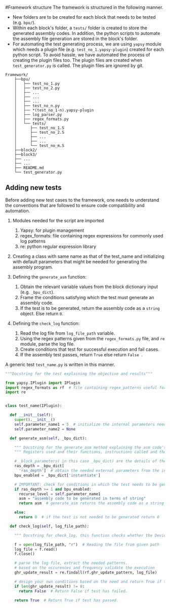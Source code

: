 #Framework structure
The framework is structured in the following manner.

* New folders are to be created for each block that needs to be tested (e.g. ```bpu/```).
* Within each block's folder, a ```tests/``` folder is created to store the generated assembly codes. In addition, the python scripts to automate the assembly file generation are stored in the block's folder.
* For automating the test generating process, we are using ```yapsy``` module which needs a plugin file (e.g. ```test_no_1.yapsy-plugin```) created for each python script. To avoid hassle, we have automated the process of creating the plugin files too. 
  The plugin files are created when ```test_generator.py``` is called. The plugin files are ignored by git.

```shell
Framework/
    ├──bpu/
    │   ├── test_no_1.py
    │   ├── test_no_2.py
    │   ├── ...
    │   ├── ...
    │   ├── ...
    │   ├── test_no_n.py
    │   ├── *(test_no_1-n).yapsy-plugin
    │   ├── log_parser.py
    │   ├── regex_formats.py
    │   └── tests/
    │      ├── test_no_1.S
    │      ├── test_no_2.S
    │      ├── ...
    │      ├── ...
    │      └── test_no_m.S
    ├──block2/
    ├──block3/
    ├── ...
    ├── ...
    ├── README.md
    └── test_generator.py
```

## Adding new tests
Before adding new test cases to the framework, one needs to understand the conventions that are followed to ensure code compatibility and automation.

  1. Modules needed for the script are imported
      1. Yapsy: for plugin management
      2. regex_formats: file containing regex expressions for commonly used log patterns
      3. re: python regular expression library
 
  2. Creating a class with same name as that of the test_name and initializing with default parameters that might be needed for generating the assembly program.
 
  3. Defining the `generate_asm` function:
      1. Obtain the relevant variable values from the block dictionary input (e.g. `_bpu_dict`).
      2. Frame the conditions satisfying which the test must generate an assembly code. 
      3. If the test is to be generated, return the assembly code as a `string` object. Else return `0`.
  
  4. Defining the `check_log` function:
      1. Read the log file from `log_file_path` variable.
      2. Using the regex patterns given from the `regex_formats.py` file, and `re` module, parse the log file.
      3. Create conditions that test for successful execution and fail cases.
      4. If the assembly test passes, return `True` else return `False `.


A generic test `test_name.py` is written in this manner.

```python
"""Docstring for the test explaining the objective and results"""

from yapsy.IPlugin import IPlugin
import regex_formats as rf  # file containing regex_patterns useful for log parsing
import re


class test_name(IPlugin):

  def __init__(self):
    super().__init__()
    self.parameter_name1 = 5  # initialize the internal parameters needed for the script
    self.parameter_name2 = None

  def generate_asm(self, _bpu_dict):

    """ Docstring for the generate_asm method explaining the asm code's details"""
    """ Registers used and their functions, instructions called and their purposes etc"""

    # _block_parameters( in this case _bpu_dict) are the details of the configuration of a particular block given as a dictionary
    ras_depth = _bpu_dict[
      'ras_depth']  # obtain the needed external parameters from the input dictionary
    bpu_enabled = _bpu_dict['instantiate']

    # IMPORTANT: check for conditions in which the test needs to be generated
    if ras_depth >= 1 and bpu_enabled:
      recurse_level = self.parameter_name1
      asm = "assembly code to be generated in terms of string"
      return asm  # generate_asm returns the assembly code as a string

    else:
      return 0  # if the test is not needed to be generated return 0

  def check_log(self, log_file_path):

    """ Docstring for check_log, this function checks whether the Device under Test (DUT) has executed appropriately"""

    f = open(log_file_path, "r")  # Reading the file from given path
    log_file = f.read()
    f.close()

    # parse the log file, extract the needed patterns.
    # based on the occurences and frequency validate the execution
    ghr_update_result = re.findall(rf.ghr_update_pattern, log_file)

    # design your own conditions based on the need and return True if test has passed 
    if len(ghr_update_result) != 8:
      return False  # Return False if test has failed.

    return True  # Return True if test has passed.

```

